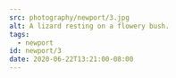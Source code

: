 ```yaml
---
src: photography/newport/3.jpg
alt: A lizard resting on a flowery bush.
tags: 
  - newport
id: newport/3
date: 2020-06-22T13:21:00-08:00
---
```


